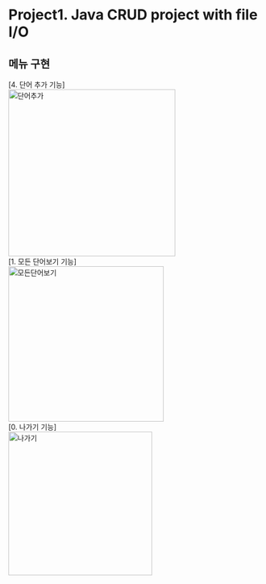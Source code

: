 # Project1. Java CRUD project with file I/O
## 메뉴 구현 
[4. 단어 추가 기능]   
<img width="331" alt="단어추가" src="https://user-images.githubusercontent.com/112387593/188548371-b833e2b1-d82e-4f4e-80a2-3253f9f44ad2.png">   
[1. 모든 단어보기 기능]   
<img width="308" alt="모든단어보기" src="https://user-images.githubusercontent.com/112387593/188550524-c985c930-0c7d-445e-9779-921ae12c1e89.png">   
[0. 나가기 기능]   
<img width="285" alt="나가기" src="https://user-images.githubusercontent.com/112387593/188550041-5191bd78-c114-4562-bec9-0515d6874a67.png">   
